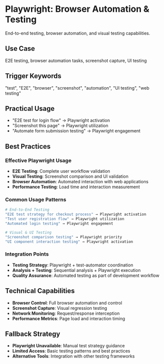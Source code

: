 # Playwright: Browser Automation & Testing

End-to-end testing, browser automation, and visual testing capabilities.

## Use Case
E2E testing, browser automation tasks, screenshot capture, UI testing

## Trigger Keywords
"test", "E2E", "browser", "screenshot", "automation", "UI testing", "web testing"

## Practical Usage
- "E2E test for login flow" → Playwright activation
- "Screenshot this page" → Playwright utilization
- "Automate form submission testing" → Playwright engagement

## Best Practices

### Effective Playwright Usage
- **E2E Testing**: Complete user workflow validation
- **Visual Testing**: Screenshot comparison and UI validation
- **Browser Automation**: Automated interaction with web applications
- **Performance Testing**: Load time and interaction measurement

### Common Usage Patterns
```bash
# End-to-End Testing
"E2E test strategy for checkout process" → Playwright activation
"Test user registration flow" → Playwright utilization
"Automated login testing" → Playwright engagement

# Visual & UI Testing
"Screenshot comparison testing" → Playwright priority
"UI component interaction testing" → Playwright activation
```

### Integration Points
- **Testing Strategy**: Playwright + test-automator coordination
- **Analysis + Testing**: Sequential analysis + Playwright execution
- **Quality Assurance**: Automated testing as part of development workflow

## Technical Capabilities
- **Browser Control**: Full browser automation and control
- **Screenshot Capture**: Visual regression testing
- **Network Monitoring**: Request/response interception
- **Performance Metrics**: Page load and interaction timing

## Fallback Strategy
- **Playwright Unavailable**: Manual test strategy guidance
- **Limited Access**: Basic testing patterns and best practices
- **Alternative Tools**: Integration with other testing frameworks
